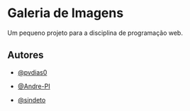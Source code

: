 
# Galeria de Imagens

Um pequeno projeto para a disciplina de programação web.


## Autores

- [@pvdias0](https://www.github.com/pvdias0)

- [@Andre-PI](https://www.github.com/Andre-PI)

- [@sindeto](https://www.github.com/sindeto)

